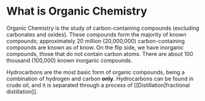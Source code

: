 # What is Organic Chemistry
Organic Chemistry is the study of carbon-containing compounds (excluding carbonates and oxides). These compounds form the majority of known compounds; approximately 20 million (20,000,000) carbon-containing compounds are known as of know. 
On the flip side, we have inorganic compounds, those that do not contain carbon atoms. There are about 100 thousand (100,000) known inorganic compounds.

Hydrocarbons are the most basic form of organic compounds, being a combination of hydrogen and carbon **only**. 
Hydrocarbons can be found in crude oil, and it is separated through a process of [[Distillation|fractional distillation]]. 